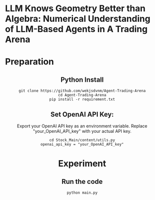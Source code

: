 # LLM Knows Geometry Better than Algebra: Numerical Understanding of LLM-Based Agents in A Trading Arena

# Preparation
<div align="center">

## Python Install
```
git clone https://github.com/wekjsdvnm/Agent-Trading-Arena
cd Agent-Trading-Arena
pip install -r requirement.txt
```
## Set OpenAI API Key: 
Export your OpenAI API key as an environment variable. Replace "your_OpenAI_API_key" with your actual API key. 
```
cd Stock_Main/content/utils.py
openai_api_key = "your_OpenAI_API_key"
```
# Experiment

## Run the code
```
python main.py
```
